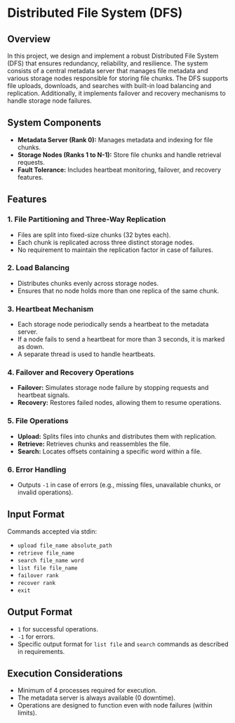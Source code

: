 # Distributed File System (DFS)

## Overview
In this project, we design and implement a robust Distributed File System (DFS) that ensures redundancy, reliability, and resilience. The system consists of a central metadata server that manages file metadata and various storage nodes responsible for storing file chunks. The DFS supports file uploads, downloads, and searches with built-in load balancing and replication. Additionally, it implements failover and recovery mechanisms to handle storage node failures.

## System Components
- **Metadata Server (Rank 0):** Manages metadata and indexing for file chunks.
- **Storage Nodes (Ranks 1 to N-1):** Store file chunks and handle retrieval requests.
- **Fault Tolerance:** Includes heartbeat monitoring, failover, and recovery features.

## Features
### 1. File Partitioning and Three-Way Replication
- Files are split into fixed-size chunks (32 bytes each).
- Each chunk is replicated across three distinct storage nodes.
- No requirement to maintain the replication factor in case of failures.

### 2. Load Balancing
- Distributes chunks evenly across storage nodes.
- Ensures that no node holds more than one replica of the same chunk.

### 3. Heartbeat Mechanism
- Each storage node periodically sends a heartbeat to the metadata server.
- If a node fails to send a heartbeat for more than 3 seconds, it is marked as down.
- A separate thread is used to handle heartbeats.

### 4. Failover and Recovery Operations
- **Failover:** Simulates storage node failure by stopping requests and heartbeat signals.
- **Recovery:** Restores failed nodes, allowing them to resume operations.

### 5. File Operations
- **Upload:** Splits files into chunks and distributes them with replication.
- **Retrieve:** Retrieves chunks and reassembles the file.
- **Search:** Locates offsets containing a specific word within a file.

### 6. Error Handling
- Outputs `-1` in case of errors (e.g., missing files, unavailable chunks, or invalid operations).

## Input Format
Commands accepted via stdin:
- `upload file_name absolute_path`
- `retrieve file_name`
- `search file_name word`
- `list file file_name`
- `failover rank`
- `recover rank`
- `exit`

## Output Format
- `1` for successful operations.
- `-1` for errors.
- Specific output format for `list file` and `search` commands as described in requirements.

## Execution Considerations
- Minimum of 4 processes required for execution.
- The metadata server is always available (0 downtime).
- Operations are designed to function even with node failures (within limits).


